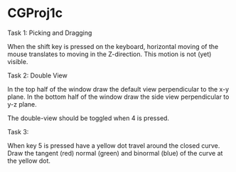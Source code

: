 # CGProj1c
Task 1: Picking and Dragging

When the shift key is pressed on the keyboard, horizontal moving of the mouse translates to moving in the Z-direction. This motion is not (yet) visible.

Task 2: Double View

In the top half of the window draw the default view perpendicular to the x-y plane. In the bottom half of the window draw the side view perpendicular to y-z plane.

The double-view should be toggled when 4 is pressed.

Task 3:

When key 5 is pressed have a yellow dot travel around the closed curve. Draw the tangent (red) normal (green) and binormal (blue) of the curve at the yellow dot.
